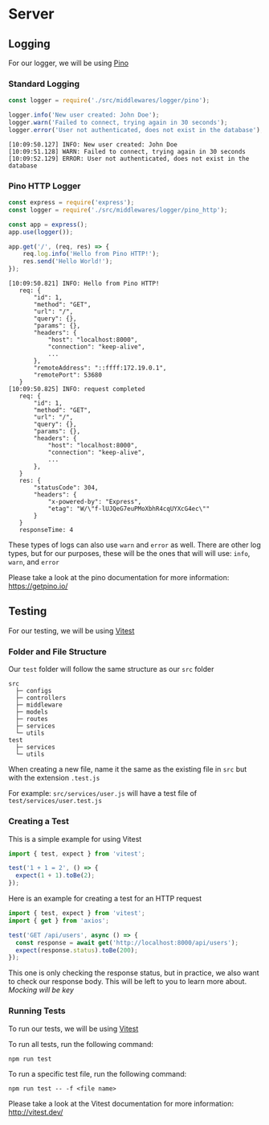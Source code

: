 # Server

## Logging
For our logger, we will be using [Pino](https://getpino.io/#/)

### Standard Logging

```js
const logger = require('./src/middlewares/logger/pino');

logger.info('New user created: John Doe');
logger.warn('Failed to connect, trying again in 30 seconds');
logger.error('User not authenticated, does not exist in the database');
```
```
[10:09:50.127] INFO: New user created: John Doe
[10:09:51.128] WARN: Failed to connect, trying again in 30 seconds
[10:09:52.129] ERROR: User not authenticated, does not exist in the database
```

### Pino HTTP Logger
```js
const express = require('express');
const logger = require('./src/middlewares/logger/pino_http');

const app = express();
app.use(logger());

app.get('/', (req, res) => {
    req.log.info('Hello from Pino HTTP!');
    res.send('Hello World!');
});
 ```
 ```
[10:09:50.821] INFO: Hello from Pino HTTP!
    req: {
        "id": 1,
        "method": "GET",
        "url": "/",
        "query": {},
        "params": {},
        "headers": {
            "host": "localhost:8000",
            "connection": "keep-alive",
            ...
        },
        "remoteAddress": "::ffff:172.19.0.1",
        "remotePort": 53680
    }
[10:09:50.825] INFO: request completed
    req: {
        "id": 1,
        "method": "GET",
        "url": "/",
        "query": {},
        "params": {},
        "headers": {
            "host": "localhost:8000",
            "connection": "keep-alive",
            ...
        },
    }
    res: {
        "statusCode": 304,
        "headers": {
            "x-powered-by": "Express",
            "etag": "W/\"f-lUJQeG7euPMoXbhR4cqUYXcG4ec\""
        }
    }
    responseTime: 4
 ```
These types of logs can also use `warn` and `error` as well. There are other log types, but for our purposes, these will be the ones that will will use: `info`, `warn`, and `error`

Please take a look at the pino documentation for more information: https://getpino.io/

## Testing
For our testing, we will be using [Vitest](https://vitest.dev/)

### Folder and File Structure
Our `test` folder will follow the same structure as our `src` folder

```
src
  ├─ configs
  ├─ controllers
  ├─ middleware
  ├─ models
  ├─ routes
  ├─ services
  └─ utils
test
  ├─ services
  └─ utils
```

When creating a new file, name it the same as the existing file in `src` but with the extension `.test.js`

For example: ```src/services/user.js``` will have a test file of ```test/services/user.test.js```

### Creating a Test

This is a simple example for using Vitest

```js
import { test, expect } from 'vitest';

test('1 + 1 = 2', () => {
  expect(1 + 1).toBe(2);
});
```

Here is an example for creating a test for an HTTP request

```js
import { test, expect } from 'vitest';
import { get } from 'axios';

test('GET /api/users', async () => {
  const response = await get('http://localhost:8000/api/users');
  expect(response.status).toBe(200);
});
```

This one is only checking the response status, but in practice, we also want to check our response body. This will be left to you to learn more about. *Mocking will be key*

### Running Tests

To run our tests, we will be using [Vitest](https://vitest.dev/)

To run all tests, run the following command:
```
npm run test
```

To run a specific test file, run the following command:
```
npm run test -- -f <file name>
```

Please take a look at the Vitest documentation for more information: http://vitest.dev/
